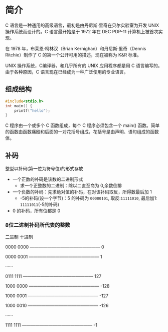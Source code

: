 # 简介
C 语言是一种通用的高级语言，最初是由丹尼斯·里奇在贝尔实验室为开发 UNIX 操作系统而设计的。C 语言最开始是于 1972 年在 DEC PDP-11 计算机上被首次实现。

在 1978 年，布莱恩·柯林汉（Brian Kernighan）和丹尼斯·里奇（Dennis Ritchie）制作了 C 的第一个公开可用的描述，现在被称为 K&R 标准。

UNIX 操作系统，C编译器，和几乎所有的 UNIX 应用程序都是用 C 语言编写的。由于各种原因，C 语言现在已经成为一种广泛使用的专业语言。

## 组成结构

```c
#include<stdio.h>
int main() {
    printf("hello");
}
```

C 程序由一个或多个 C 函数组成，每个 C 程序必须包含一个 main() 函数。简单的函数由函数痛殴和后面的一对花括号组成，花括号是由声明、语句组成的函数体。 


## 补码

整型以补码(第一位为符号位)的形式存放

+ 一个正数的补码是该数的二进制形式
    + 求一个正整数的二进制：除以二直至商为 0,余数倒排
+ 一个负数的补码：先求绝对值的补码，在对该补码取反，所得数最后加 1
    + -5的补码(设一个字节)：5 的补码为 `00000101`, 取反:`11111010`, 最后加1: `11111011`(-5的补码)
+ 0 的补码，所有位都是 0    

### 8位二进制补码所代表的整数

二进制                       十进制 

0000 0000 ————————————————   0

0000 0001 ————————————————   1

······

0111 1111 ————————————————  127

1000 0000 ———————————————— -128

1000 0001 ———————————————— -127

1000 0010 ———————————————— -126

······

1111 1111 ————————————————  -1